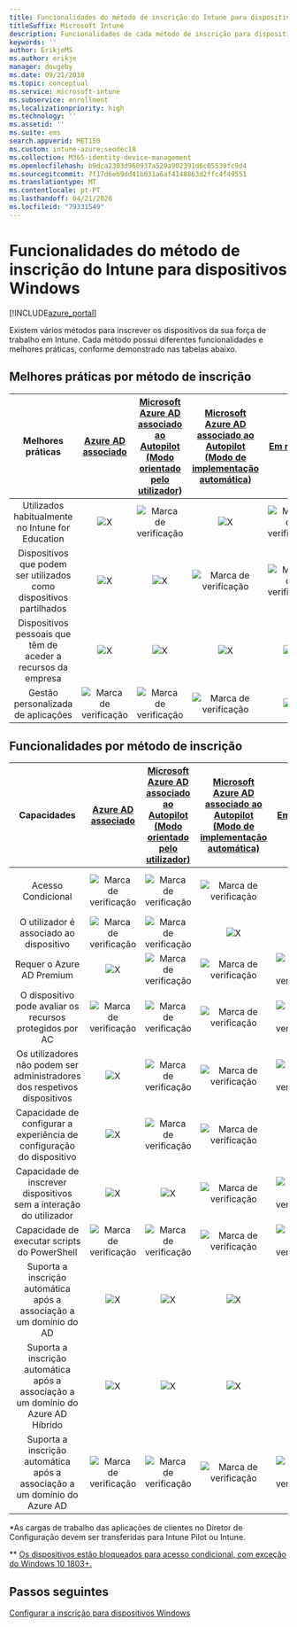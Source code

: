 ```yaml
---
title: Funcionalidades do método de inscrição do Intune para dispositivos Windows
titleSuffix: Microsoft Intune
description: Funcionalidades de cada método de inscrição para dispositivos Windows.
keywords: ''
author: ErikjeMS
ms.author: erikje
manager: dougeby
ms.date: 09/21/2018
ms.topic: conceptual
ms.service: microsoft-intune
ms.subservice: enrollment
ms.localizationpriority: high
ms.technology: ''
ms.assetid: ''
ms.suite: ems
search.appverid: MET150
ms.custom: intune-azure;seodec18
ms.collection: M365-identity-device-management
ms.openlocfilehash: b9dca2303d960937a529a902391d6c05539fc9d4
ms.sourcegitcommit: 7f17d6eb9dd41b031a6af4148863d2ffc4f49551
ms.translationtype: MT
ms.contentlocale: pt-PT
ms.lasthandoff: 04/21/2020
ms.locfileid: "79331549"
---
```

# <a name="intune-enrollment-method-capabilities-for-windows-devices"></a>Funcionalidades do método de inscrição do Intune para dispositivos Windows
[!INCLUDE[azure_portal](../includes/azure_portal.md)]

Existem vários métodos para inscrever os dispositivos da sua força de trabalho em Intune. Cada método possui diferentes funcionalidades e melhores práticas, conforme demonstrado nas tabelas abaixo.

## <a name="best-practices-by-enrollment-method"></a>Melhores práticas por método de inscrição
| **Melhores práticas** | **[Azure AD associado](windows-enroll.md#enable-windows-10-automatic-enrollment)**|**[Microsoft Azure AD associado ao Autopilot (Modo orientado pelo utilizador)](enrollment-autopilot.md)** |**[Microsoft Azure AD associado ao Autopilot (Modo de implementação automática)](enrollment-autopilot.md)** |**[Em massa](windows-bulk-enroll.md)**|**[DEM](device-enrollment-manager-enroll.md)** | **[BYOD](device-enrollment.md#bring-your-own-device)** | **[GPO](https://docs.microsoft.com/windows/client-management/mdm/enroll-a-windows-10-device-automatically-using-group-policy)** | **[Cogestão](https://docs.microsoft.com/configmgr/core/clients/manage/co-management-overview)** |
|:---:|:---:|:---:|:---:|:---:|:---:|:---:|:---:|:---:|
|Utilizados habitualmente no Intune for Education|![X](./media/enrollment-method-capab/xmark.png)|![Marca de verificação](./media/enrollment-method-capab/checkmark.png)|![X](./media/enrollment-method-capab/xmark.png)|![Marca de verificação](./media/enrollment-method-capab/checkmark.png)|![Marca de verificação](./media/enrollment-method-capab/checkmark.png)|![X](./media/enrollment-method-capab/xmark.png)|![X](./media/enrollment-method-capab/xmark.png)|![X](./media/enrollment-method-capab/xmark.png)|
|Dispositivos que podem ser utilizados como dispositivos partilhados|![X](./media/enrollment-method-capab/xmark.png)|![X](./media/enrollment-method-capab/xmark.png)|![Marca de verificação](./media/enrollment-method-capab/checkmark.png)|![Marca de verificação](./media/enrollment-method-capab/checkmark.png)|![Marca de verificação](./media/enrollment-method-capab/checkmark.png)|![X](./media/enrollment-method-capab/xmark.png)|![X](./media/enrollment-method-capab/xmark.png)|![X](./media/enrollment-method-capab/xmark.png)|
|Dispositivos pessoais que têm de aceder a recursos da empresa|![X](./media/enrollment-method-capab/xmark.png)|![X](./media/enrollment-method-capab/xmark.png)|![X](./media/enrollment-method-capab/xmark.png)|![X](./media/enrollment-method-capab/xmark.png)|![X](./media/enrollment-method-capab/xmark.png)|![Marca de verificação](./media/enrollment-method-capab/checkmark.png)|![X](./media/enrollment-method-capab/xmark.png)|![X](./media/enrollment-method-capab/xmark.png)|
|Gestão personalizada de aplicações|![Marca de verificação](./media/enrollment-method-capab/checkmark.png)|![Marca de verificação](./media/enrollment-method-capab/checkmark.png)|![Marca de verificação](./media/enrollment-method-capab/checkmark.png)|![X](./media/enrollment-method-capab/xmark.png)|![X](./media/enrollment-method-capab/xmark.png)|![Marca de verificação](./media/enrollment-method-capab/checkmark.png)|![Marca de verificação](./media/enrollment-method-capab/checkmark.png)|![Marca de verificação](./media/enrollment-method-capab/checkmark.png)|

## <a name="capabilities-by-enrollment-method"></a>Funcionalidades por método de inscrição

| **Capacidades** | **[Azure AD associado](windows-enroll.md#enable-windows-10-automatic-enrollment)**|**[Microsoft Azure AD associado ao Autopilot (Modo orientado pelo utilizador)](enrollment-autopilot.md)** |**[Microsoft Azure AD associado ao Autopilot (Modo de implementação automática)](enrollment-autopilot.md)** |**[Em massa](windows-bulk-enroll.md)**|**[DEM](device-enrollment-manager-enroll.md)** | **[BYOD](device-enrollment.md#bring-your-own-device)** | **[GPO](https://docs.microsoft.com/windows/client-management/mdm/enroll-a-windows-10-device-automatically-using-group-policy)** | **[Cogestão](https://docs.microsoft.com/configmgr/core/clients/manage/co-management-overview)** |
|:---:|:---:|:---:|:---:|:---:|:---:|:---:|:---:|:---:|
|Acesso Condicional                                      |![Marca de verificação](./media/enrollment-method-capab/checkmark.png)|![Marca de verificação](./media/enrollment-method-capab/checkmark.png)|![Marca de verificação](./media/enrollment-method-capab/checkmark.png)|![X](./media/enrollment-method-capab/xmark.png)|![Marca de verificação](./media/enrollment-method-capab/checkmark.png)\*\*|![Marca de verificação](./media/enrollment-method-capab/checkmark.png)|![Marca de verificação](./media/enrollment-method-capab/checkmark.png)|![Marca de verificação](./media/enrollment-method-capab/checkmark.png)|
|O utilizador é associado ao dispositivo                    |![Marca de verificação](./media/enrollment-method-capab/checkmark.png)|![Marca de verificação](./media/enrollment-method-capab/checkmark.png)|![X](./media/enrollment-method-capab/xmark.png)|![X](./media/enrollment-method-capab/xmark.png)|![X](./media/enrollment-method-capab/xmark.png)|![Marca de verificação](./media/enrollment-method-capab/checkmark.png)|![Marca de verificação](./media/enrollment-method-capab/checkmark.png)|![Marca de verificação](./media/enrollment-method-capab/checkmark.png)|
|Requer o Azure AD Premium                               |![X](./media/enrollment-method-capab/xmark.png)|![Marca de verificação](./media/enrollment-method-capab/checkmark.png)|![Marca de verificação](./media/enrollment-method-capab/checkmark.png)|![Marca de verificação](./media/enrollment-method-capab/checkmark.png)|![X](./media/enrollment-method-capab/xmark.png)|![X](./media/enrollment-method-capab/xmark.png)|![Marca de verificação](./media/enrollment-method-capab/checkmark.png)|![Marca de verificação](./media/enrollment-method-capab/checkmark.png)|
|O dispositivo pode avaliar os recursos protegidos por AC             |![Marca de verificação](./media/enrollment-method-capab/checkmark.png)|![Marca de verificação](./media/enrollment-method-capab/checkmark.png)|![Marca de verificação](./media/enrollment-method-capab/checkmark.png)|![Marca de verificação](./media/enrollment-method-capab/checkmark.png)|![X](./media/enrollment-method-capab/xmark.png)|![Marca de verificação](./media/enrollment-method-capab/checkmark.png)|![Marca de verificação](./media/enrollment-method-capab/checkmark.png)|![Marca de verificação](./media/enrollment-method-capab/checkmark.png)|
|Os utilizadores não podem ser administradores dos respetivos dispositivos               |![X](./media/enrollment-method-capab/xmark.png)|![Marca de verificação](./media/enrollment-method-capab/checkmark.png)|![Marca de verificação](./media/enrollment-method-capab/checkmark.png)|![Marca de verificação](./media/enrollment-method-capab/checkmark.png)|![X](./media/enrollment-method-capab/xmark.png)|![X](./media/enrollment-method-capab/xmark.png)|![X](./media/enrollment-method-capab/xmark.png)|![X](./media/enrollment-method-capab/xmark.png)|
|Capacidade de configurar a experiência de configuração do dispositivo        |![X](./media/enrollment-method-capab/xmark.png)|![Marca de verificação](./media/enrollment-method-capab/checkmark.png)|![Marca de verificação](./media/enrollment-method-capab/checkmark.png)|![X](./media/enrollment-method-capab/xmark.png)|![X](./media/enrollment-method-capab/xmark.png)|![X](./media/enrollment-method-capab/xmark.png)|![X](./media/enrollment-method-capab/xmark.png)|![X](./media/enrollment-method-capab/xmark.png)|
|Capacidade de inscrever dispositivos sem a interação do utilizador      |![X](./media/enrollment-method-capab/xmark.png)|![X](./media/enrollment-method-capab/xmark.png)|![Marca de verificação](./media/enrollment-method-capab/checkmark.png)|![Marca de verificação](./media/enrollment-method-capab/checkmark.png)|![Marca de verificação](./media/enrollment-method-capab/checkmark.png)|![X](./media/enrollment-method-capab/xmark.png)|![Marca de verificação](./media/enrollment-method-capab/checkmark.png)|![Marca de verificação](./media/enrollment-method-capab/checkmark.png)|
|Capacidade de executar scripts do PowerShell                       |![Marca de verificação](./media/enrollment-method-capab/checkmark.png)|![Marca de verificação](./media/enrollment-method-capab/checkmark.png)|![Marca de verificação](./media/enrollment-method-capab/checkmark.png)|![Marca de verificação](./media/enrollment-method-capab/checkmark.png)|![Marca de verificação](./media/enrollment-method-capab/checkmark.png)|![X](./media/enrollment-method-capab/xmark.png)|![X](./media/enrollment-method-capab/xmark.png)|![X](./media/enrollment-method-capab/checkmark.png)\*| 
|Suporta a inscrição automática após a associação a um domínio do AD      |![X](./media/enrollment-method-capab/xmark.png)|![X](./media/enrollment-method-capab/xmark.png)|![X](./media/enrollment-method-capab/xmark.png)|![X](./media/enrollment-method-capab/xmark.png)|![X](./media/enrollment-method-capab/xmark.png)|![X](./media/enrollment-method-capab/xmark.png)|![Marca de verificação](./media/enrollment-method-capab/checkmark.png)|![Marca de verificação](./media/enrollment-method-capab/checkmark.png)|
|Suporta a inscrição automática após a associação a um domínio do Azure AD Híbrido|![X](./media/enrollment-method-capab/xmark.png)|![X](./media/enrollment-method-capab/xmark.png)|![X](./media/enrollment-method-capab/xmark.png)|![X](./media/enrollment-method-capab/xmark.png)|![X](./media/enrollment-method-capab/xmark.png)|![X](./media/enrollment-method-capab/xmark.png)|![Marca de verificação](./media/enrollment-method-capab/checkmark.png)|![Marca de verificação](./media/enrollment-method-capab/checkmark.png)|
|Suporta a inscrição automática após a associação a um domínio do Azure AD       |![Marca de verificação](./media/enrollment-method-capab/checkmark.png)|![Marca de verificação](./media/enrollment-method-capab/checkmark.png)|![Marca de verificação](./media/enrollment-method-capab/checkmark.png)|![Marca de verificação](./media/enrollment-method-capab/checkmark.png)|![Marca de verificação](./media/enrollment-method-capab/checkmark.png)|![Marca de verificação](./media/enrollment-method-capab/checkmark.png)|![X](./media/enrollment-method-capab/xmark.png)|![X](./media/enrollment-method-capab/xmark.png)|

\*As cargas de trabalho das aplicações de clientes no Diretor de Configuração devem ser transferidas para Intune Pilot ou Intune.

\** [Os dispositivos estão bloqueados para acesso condicional, com exceção do Windows 10 1803+.](device-enrollment-manager-enroll.md)

## <a name="next-steps"></a>Passos seguintes

[Configurar a inscrição para dispositivos Windows](windows-enroll.md)

